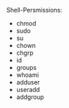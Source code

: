 Shell-Persmissions:
- chmod
- sudo
- su
- chown
- chgrp
- id
- groups
- whoami
- adduser
- useradd
- addgroup
